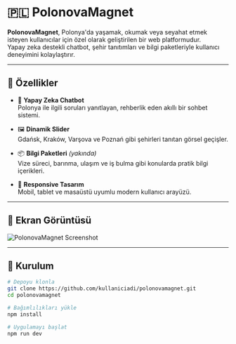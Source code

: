 # 🇵🇱 PolonovaMagnet

**PolonovaMagnet**, Polonya'da yaşamak, okumak veya seyahat etmek isteyen kullanıcılar için özel olarak geliştirilen bir web platformudur.  
Yapay zeka destekli chatbot, şehir tanıtımları ve bilgi paketleriyle kullanıcı deneyimini kolaylaştırır.

---

## 🚀 Özellikler

- 🤖 **Yapay Zeka Chatbot**  
  Polonya ile ilgili soruları yanıtlayan, rehberlik eden akıllı bir sohbet sistemi.

- 🖼️ **Dinamik Slider**  
  Gdańsk, Kraków, Varşova ve Poznań gibi şehirleri tanıtan görsel geçişler.

- 📦 **Bilgi Paketleri** *(yakında)*  
  Vize süreci, barınma, ulaşım ve iş bulma gibi konularda pratik bilgi içerikleri.

- 📱 **Responsive Tasarım**  
  Mobil, tablet ve masaüstü uyumlu modern kullanıcı arayüzü.

---

## 📸 Ekran Görüntüsü

![PolonovaMagnet Screenshot](./public/assets/screenshot.png) <!-- Kendi ekran görüntünü ekleyebilirsin -->

---

## 🔧 Kurulum

```bash
# Depoyu klonla
git clone https://github.com/kullaniciadi/polonovamagnet.git
cd polonovamagnet

# Bağımlılıkları yükle
npm install

# Uygulamayı başlat
npm run dev
